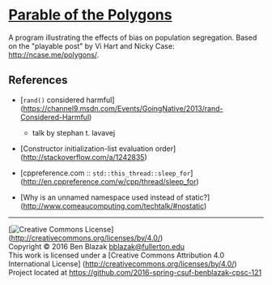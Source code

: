 # [Parable of the Polygons](http://ncase.me/polygons/)

A program illustrating the effects of bias on population segregation.  Based on
the "playable post" by Vi Hart and Nicky Case: <http://ncase.me/polygons/>.


## References

- [`rand()` considered harmful]
  (https://channel9.msdn.com/Events/GoingNative/2013/rand-Considered-Harmful)
    - talk by stephan t. lavavej

- [Constructor initialization-list evaluation order]
  (http://stackoverflow.com/a/1242835)

- [cppreference.com :: `std::this_thread::sleep_for`]
  (http://en.cppreference.com/w/cpp/thread/sleep_for)

- [Why is an unnamed namespace used instead of static?]
  (http://www.comeaucomputing.com/techtalk/#nostatic)


-------------------------------------------------------------------------------
[![Creative Commons License](https://i.creativecommons.org/l/by/4.0/88x31.png)]
(http://creativecommons.org/licenses/by/4.0/)  
Copyright &copy; 2016 Ben Blazak <bblazak@fullerton.edu>  
This work is licensed under a [Creative Commons Attribution 4.0 International
License] (http://creativecommons.org/licenses/by/4.0/)  
Project located at <https://github.com/2016-spring-csuf-benblazak-cpsc-121>

